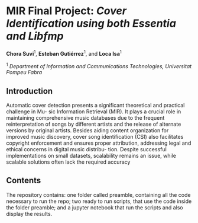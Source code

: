 # MIR Final Project: *Cover Identification using both Essentia and Libfmp*

**Chora Suvi**<sup>1</sup>, **Esteban Gutiérrez**<sup>1</sup>, and **Loca Isa**<sup>1</sup>

<sup>1</sup> *Department of Information and Communications Technologies, Universitat Pompeu Fabra* <br>

<div align="left">

## Introduction

Automatic cover detection presents a significant theoretical and practical challenge in Mu-
sic Information Retrieval (MIR). It plays a crucial role in maintaining comprehensive music
databases due to the frequent reinterpretation of songs by different artists and the release
of alternate versions by original artists. Besides aiding content organization for improved
music discovery, cover song identification (CSI) also facilitates copyright enforcement and
ensures proper attribution, addressing legal and ethical concerns in digital music distribu-
tion. Despite successful implementations on small datasets, scalability remains an issue,
while scalable solutions often lack the required accuracy

## Contents

The repository contains: one folder called preamble, containing all the code necessary to run the repo; two ready to run scripts, that use the code inside the folder preamble; and a jupyter notebook that run the scripts and also display the results.
